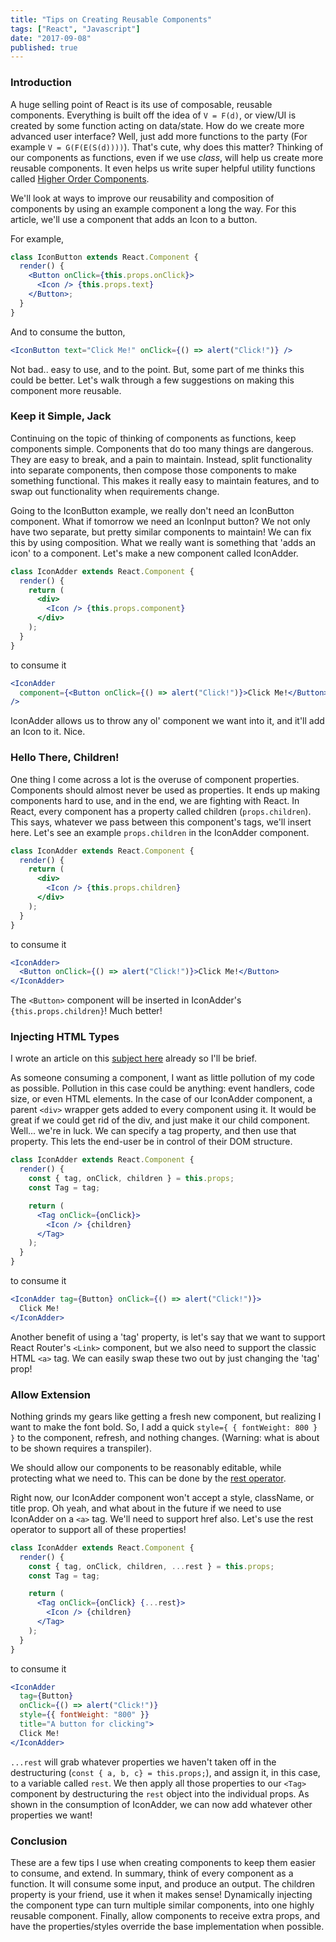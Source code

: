```yaml
---
title: "Tips on Creating Reusable Components"
tags: ["React", "Javascript"]
date: "2017-09-08"
published: true
---
```


### Introduction

A huge selling point of React is its use of composable, reusable components. Everything is built off the idea of `V = F(d)`, or view/UI is created by some function acting on data/state. How do we create more advanced user interface? Well, just add more functions to the party (For example `V = G(F(E(S(d))))`). That's cute, why does this matter? Thinking of our components as functions, even if we use _class_, will help us create more reusable components. It even helps us write super helpful utility functions called [Higher Order Components](/posts/higher-order-components/).

We'll look at ways to improve our reusability and composition of components by using an example component a long the way. For this article, we'll use a component that adds an Icon to a button.

For example,

```jsx
class IconButton extends React.Component {
  render() {
    <Button onClick={this.props.onClick}>
      <Icon /> {this.props.text}
    </Button>;
  }
}
```

And to consume the button,

```jsx
<IconButton text="Click Me!" onClick={() => alert("Click!")} />
```

Not bad.. easy to use, and to the point. But, some part of me thinks this could be better. Let's walk through a few suggestions on making this component more reusable.

### Keep it Simple, Jack

Continuing on the topic of thinking of components as functions, keep components simple. Components that do too many things are dangerous. They are easy to break, and a pain to maintain. Instead, split functionality into separate components, then compose those components to make something functional. This makes it really easy to maintain features, and to swap out functionality when requirements change.

Going to the IconButton example, we really don't need an IconButton component. What if tomorrow we need an IconInput button? We not only have two separate, but pretty similar components to maintain! We can fix this by using composition. What we really want is something that 'adds an icon' to a component. Let's make a new component called IconAdder.

```jsx
class IconAdder extends React.Component {
  render() {
    return (
      <div>
        <Icon /> {this.props.component}
      </div>
    );
  }
}
```

to consume it

```jsx
<IconAdder
  component={<Button onClick={() => alert("Click!")}>Click Me!</Button>}
/>
```

IconAdder allows us to throw any ol' component we want into it, and it'll add an Icon to it. Nice.

### Hello There, Children!

One thing I come across a lot is the overuse of component properties. Components should almost never be used as properties. It ends up making components hard to use, and in the end, we are fighting with React. In React, every component has a property called children (`props.children`). This says, whatever we pass between this component's tags, we'll insert here. Let's see an example `props.children` in the IconAdder component.

```jsx
class IconAdder extends React.Component {
  render() {
    return (
      <div>
        <Icon /> {this.props.children}
      </div>
    );
  }
}
```

to consume it

```jsx
<IconAdder>
  <Button onClick={() => alert("Click!")}>Click Me!</Button>
</IconAdder>
```

The `<Button>` component will be inserted in IconAdder's `{this.props.children}`! Much better!

### Injecting HTML Types

I wrote an article on this [subject here](/posts/injecting-react-tag-types/) already so I'll be brief.

As someone consuming a component, I want as little pollution of my code as possible. Pollution in this case could be anything: event handlers, code size, or even HTML elements. In the case of our IconAdder component, a parent `<div>` wrapper gets added to every component using it. It would be great if we could get rid of the div, and just make it our child component. Well... we're in luck. We can specify a tag property, and then use that property. This lets the end-user be in control of their DOM structure.

```jsx
class IconAdder extends React.Component {
  render() {
    const { tag, onClick, children } = this.props;
    const Tag = tag;

    return (
      <Tag onClick={onClick}>
        <Icon /> {children}
      </Tag>
    );
  }
}
```

to consume it

```jsx
<IconAdder tag={Button} onClick={() => alert("Click!")}>
  Click Me!
</IconAdder>
```

Another benefit of using a 'tag' property, is let's say that we want to support React Router's `<Link>` component, but we also need to support the classic HTML `<a>` tag. We can easily swap these two out by just changing the 'tag' prop!

### Allow Extension

Nothing grinds my gears like getting a fresh new component, but realizing I want to make the font bold. So, I add a quick `style={ { fontWeight: 800 } }` to the component, refresh, and nothing changes. (Warning: what is about to be shown requires a transpiler).

We should allow our components to be reasonably editable, while protecting what we need to. This can be done by the [rest operator](https://developer.mozilla.org/en-US/docs/Web/JavaScript/Reference/Operators/Destructuring_assignment#Rest_in_Object_Destructuring).

Right now, our IconAdder component won't accept a style, className, or title prop. Oh yeah, and what about in the future if we need to use IconAdder on a `<a>` tag. We'll need to support href also. Let's use the rest operator to support all of these properties!

```jsx
class IconAdder extends React.Component {
  render() {
    const { tag, onClick, children, ...rest } = this.props;
    const Tag = tag;

    return (
      <Tag onClick={onClick} {...rest}>
        <Icon /> {children}
      </Tag>
    );
  }
}
```

to consume it

```jsx
<IconAdder
  tag={Button}
  onClick={() => alert("Click!")}
  style={{ fontWeight: "800" }}
  title="A button for clicking">
  Click Me!
</IconAdder>
```

`...rest` will grab whatever properties we haven't taken off in the destructuring (`const { a, b, c} = this.props;`), and assign it, in this case, to a variable called `rest`. We then apply all those properties to our `<Tag>` component by destructuring the `rest` object into the individual props. As shown in the consumption of IconAdder, we can now add whatever other properties we want!

### Conclusion

These are a few tips I use when creating components to keep them easier to consume, and extend. In summary, think of every component as a function. It will consume some input, and produce an output. The children property is your friend, use it when it makes sense! Dynamically injecting the component type can turn multiple similar components, into one highly reusable component. Finally, allow components to receive extra props, and have the properties/styles override the base implementation when possible.
